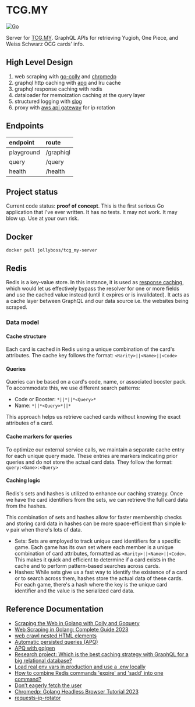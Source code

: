 # TCG.MY
[![Go](https://github.com/jollyboss123/tcg_my-server/actions/workflows/go.yml/badge.svg)](https://github.com/jollyboss123/tcg_my-server/actions/workflows/go.yml)

Server for [TCG.MY](https://github.com/hollandgeng/TCG.MY). GraphQL APIs for retrieving Yugioh, One Piece, and Weiss Schwarz OCG cards' info.

## High Level Design

1. web scraping with [go-colly](https://github.com/gocolly/colly) and [chromedp](https://github.com/chromedp/chromedp)
2. graphql http caching
   with [apq](https://www.apollographql.com/docs/resources/graphql-glossary/#automatic-persisted-queries-apq) and lru
   cache
3. graphql response caching with redis
4. dataloader for memoization caching at the query layer
5. structured logging with [slog](https://go.dev/blog/slog)
6. proxy with [aws api gateway](https://aws.amazon.com/api-gateway/) for ip rotation

## Endpoints

| endpoint   | route     |
|:-----------|:----------|
| playground | /graphiql |
| query      | /query    |
| health     | /health   |

## Project status
Current code status: **proof of concept**.
This is the first serious Go application that I've ever written. It has no tests. It may not work.
It may blow up. Use at your own risk.

## Docker
```shell
docker pull jollyboss/tcg_my-server
```

## Redis

Redis is a key-value store. In this instance, it is used
as [response caching](https://www.apollographql.com/docs/apollo-server/features/caching),
which would let us effectively bypass the resolver for one or more fields and use the cached value
instead (until it expires or is invalidated). It acts as a cache layer between GraphQL and our data source i.e. the
websites being scraped.

### Data model

#### Cache structure

Each card is cached in Redis using a unique combination of the card's attributes. The cache key follows the
format: `<Rarity>||<Name>||<Code>`

#### Queries

Queries can be based on a card's code, name, or associated booster pack. To accommodate this, we use different search
patterns:

- Code or Booster: `*||*||*<Query>*`
- Name: `*||*<Query>*||*`

This approach helps us retrieve cached cards without knowing the exact attributes of a card.

#### Cache markers for queries

To optimize our external service calls, we maintain a separate cache entry for each unique query made.
These entries are markers indicating prior queries and do not store the actual card data.
They follow the format: `query:<Game>:<Query>`

#### Caching logic

Redis's sets and hashes is utilized to enhance our caching strategy.
Once we have the card identifiers from the sets, we can retrieve the full card data from the hashes.

This combination of sets and hashes allow for faster membership checks and storing card data
in hashes can be more space-efficient than simple k-v pair when there's lots of data.

- Sets:
  Sets are employed to track unique card identifiers for a specific game. Each game has its own set where each member is
  a unique combination of card attributes, formatted as `<Rarity>||<Name>||<Code>`. This makes it quick and efficient to
  determine if a card exists in the cache and to perform pattern-based searches across cards.
- Hashes:
  While sets give us a fast way to identify the existence of a card or to search across them, hashes store the actual
  data of these cards.
  For each game, there's a hash where the key is the unique card identifier and the value is the serialized card data.

## Reference Documentation

* [Scraping the Web in Golang with Colly and Goquery](https://benjamincongdon.me/blog/2018/03/01/Scraping-the-Web-in-Golang-with-Colly-and-Goquery/)
* [Web Scraping in Golang: Complete Guide 2023](https://www.zenrows.com/blog/web-scraping-golang#scrape-product-data)
* [web crawl nested HTML elements](https://github.com/gocolly/colly/issues/376)
* [Automatic persisted queries (APQ)](https://www.apollographql.com/docs/resources/graphql-glossary/#automatic-persisted-queries-apq)
* [APQ with gqlgen](https://gqlgen.com/reference/apq/)
* [Research project: Which is the best caching strategy with GraphQL for a big relational database?](https://medium.com/@niels.onderbeke.no/research-project-which-is-the-best-caching-strategy-with-graphql-for-a-big-relational-database-56fedb773b97)
* [Load real env vars in production and use a .env locally](https://github.com/joho/godotenv/issues/40)
* [How to combine Redis commands 'expire' and 'sadd' into one command?](https://stackoverflow.com/questions/62575672/how-to-combine-redis-commands-expire-and-sadd-into-one-command)
* [Don’t eagerly fetch the user](https://gqlgen.com/getting-started/#dont-eagerly-fetch-the-user)
* [Chromedp: Golang Headless Browser Tutorial 2023](https://www.zenrows.com/blog/chromedp)
* [requests-ip-rotator](https://github.com/Ge0rg3/requests-ip-rotator/tree/main)
